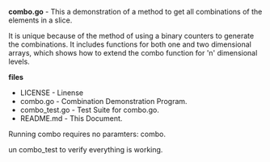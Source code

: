**combo.go** - This a demonstration of a method to get all combinations of the elements in a slice.

 It is unique because of the method of using a binary counters to generate the combinations.
 It includes functions for both one and two dimensional arrays, which shows how to extend
 the combo function for 'n' dimensional levels.

**files**

  * LICENSE       - Linense
  * combo.go      - Combination Demonstration Program.
  * combo_test.go - Test Suite for combo.go.
  * README.md     - This Document.

Running combo requires no paramters:  combo<cr>.

un combo_test to verify everything is working.